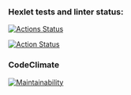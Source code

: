 ### Hexlet tests and linter status:
[![Actions Status](https://github.com/evgeniy1801/frontend-project-lvl1/workflows/hexlet-check/badge.svg)](https://github.com/evgeniy1801/frontend-project-lvl1/actions)

[![Action Status](https://github.com/evgeniy1801/frontend-project-lvl1/workflows/lint/badge.svg)](https://github.com/evgeniy1801/frontend-project-lvl1/actions)

### CodeClimate
[![Maintainability](https://api.codeclimate.com/v1/badges/1843673011beb9f20e83/maintainability)](https://codeclimate.com/github/evgeniy1801/frontend-project-lvl1/maintainability)
